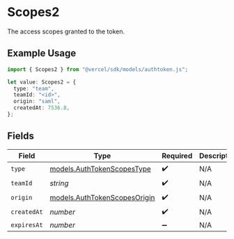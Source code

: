 # Scopes2

The access scopes granted to the token.

## Example Usage

```typescript
import { Scopes2 } from "@vercel/sdk/models/authtoken.js";

let value: Scopes2 = {
  type: "team",
  teamId: "<id>",
  origin: "saml",
  createdAt: 7536.8,
};
```

## Fields

| Field                                                              | Type                                                               | Required                                                           | Description                                                        |
| ------------------------------------------------------------------ | ------------------------------------------------------------------ | ------------------------------------------------------------------ | ------------------------------------------------------------------ |
| `type`                                                             | [models.AuthTokenScopesType](../models/authtokenscopestype.md)     | :heavy_check_mark:                                                 | N/A                                                                |
| `teamId`                                                           | *string*                                                           | :heavy_check_mark:                                                 | N/A                                                                |
| `origin`                                                           | [models.AuthTokenScopesOrigin](../models/authtokenscopesorigin.md) | :heavy_check_mark:                                                 | N/A                                                                |
| `createdAt`                                                        | *number*                                                           | :heavy_check_mark:                                                 | N/A                                                                |
| `expiresAt`                                                        | *number*                                                           | :heavy_minus_sign:                                                 | N/A                                                                |